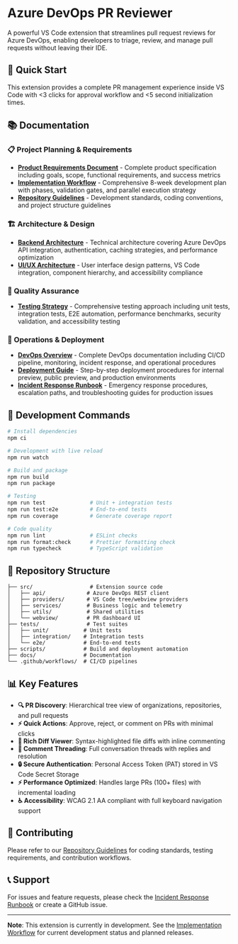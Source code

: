 # Azure DevOps PR Reviewer

A powerful VS Code extension that streamlines pull request reviews for Azure DevOps, enabling developers to triage, review, and manage pull requests without leaving their IDE.

## 🚀 Quick Start

This extension provides a complete PR management experience inside VS Code with <3 clicks for approval workflow and <5 second initialization times.

## 📚 Documentation

### 📋 Project Planning & Requirements
- **[Product Requirements Document](docs/azure-devops-pr-reviewer-prd.md)** - Complete product specification including goals, scope, functional requirements, and success metrics
- **[Implementation Workflow](docs/implementation-workflow.md)** - Comprehensive 8-week development plan with phases, validation gates, and parallel execution strategy
- **[Repository Guidelines](AGENTS.md)** - Development standards, coding conventions, and project structure guidelines

### 🏗️ Architecture & Design  
- **[Backend Architecture](docs/backend-architecture-design.md)** - Technical architecture covering Azure DevOps API integration, authentication, caching strategies, and performance optimization
- **[UI/UX Architecture](docs/ui-ux-architecture.md)** - User interface design patterns, VS Code integration, component hierarchy, and accessibility compliance

### 🧪 Quality Assurance
- **[Testing Strategy](docs/testing-strategy.md)** - Comprehensive testing approach including unit tests, integration tests, E2E automation, performance benchmarks, security validation, and accessibility testing

### 🚀 Operations & Deployment
- **[DevOps Overview](docs/devops/README.md)** - Complete DevOps documentation including CI/CD pipeline, monitoring, incident response, and operational procedures  
- **[Deployment Guide](docs/devops/deployment.md)** - Step-by-step deployment procedures for internal preview, public preview, and production environments
- **[Incident Response Runbook](docs/devops/runbooks/incident-response.md)** - Emergency response procedures, escalation paths, and troubleshooting guides for production issues

## 🔧 Development Commands

```bash
# Install dependencies
npm ci

# Development with live reload  
npm run watch

# Build and package
npm run build
npm run package

# Testing
npm run test              # Unit + integration tests
npm run test:e2e          # End-to-end tests
npm run coverage          # Generate coverage report

# Code quality
npm run lint              # ESLint checks
npm run format:check      # Prettier formatting check
npm run typecheck         # TypeScript validation
```

## 🏢 Repository Structure

```
├── src/                  # Extension source code
│   ├── api/             # Azure DevOps REST client
│   ├── providers/       # VS Code tree/webview providers  
│   ├── services/        # Business logic and telemetry
│   ├── utils/           # Shared utilities
│   └── webview/         # PR dashboard UI
├── tests/               # Test suites
│   ├── unit/           # Unit tests
│   ├── integration/    # Integration tests
│   └── e2e/            # End-to-end tests
├── scripts/            # Build and deployment automation
├── docs/               # Documentation
└── .github/workflows/  # CI/CD pipelines
```

## 📊 Key Features

- **🔍 PR Discovery**: Hierarchical tree view of organizations, repositories, and pull requests
- **⚡ Quick Actions**: Approve, reject, or comment on PRs with minimal clicks
- **📄 Rich Diff Viewer**: Syntax-highlighted file diffs with inline commenting
- **💬 Comment Threading**: Full conversation threads with replies and resolution
- **🔒 Secure Authentication**: Personal Access Token (PAT) stored in VS Code Secret Storage
- **⚡ Performance Optimized**: Handles large PRs (100+ files) with incremental loading
- **♿ Accessibility**: WCAG 2.1 AA compliant with full keyboard navigation support

## 🤝 Contributing

Please refer to our [Repository Guidelines](AGENTS.md) for coding standards, testing requirements, and contribution workflows.

## 📞 Support

For issues and feature requests, please check the [Incident Response Runbook](docs/devops/runbooks/incident-response.md) or create a GitHub issue.

---

**Note**: This extension is currently in development. See the [Implementation Workflow](docs/implementation-workflow.md) for current development status and planned releases.
